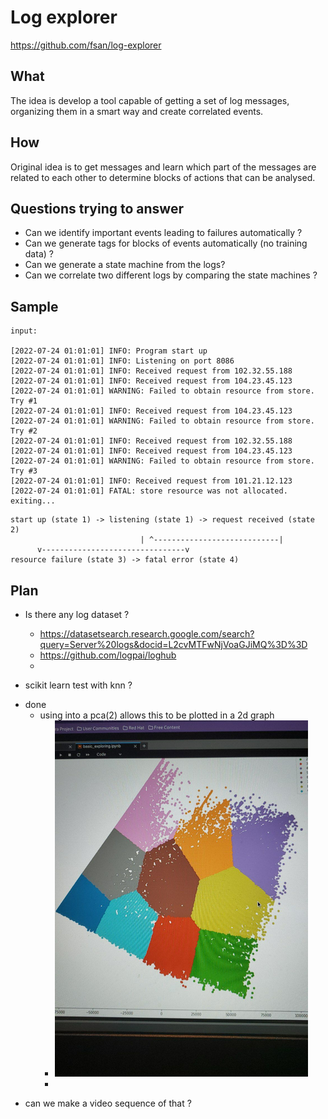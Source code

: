 #  Log explorer
https://github.com/fsan/log-explorer

## What

The idea is develop a tool capable of getting a set of log messages, organizing them in a smart way and create correlated events.

## How

Original idea is to get messages and learn which part of the messages are related to each other to determine blocks of actions that can be analysed.


## Questions trying to answer
- Can we identify important events leading to failures automatically ?
- Can we generate tags for blocks of events automatically (no training data) ?
- Can we generate a state machine from the logs?
- Can we correlate two different logs by comparing the state machines ?


## Sample
```
input:

[2022-07-24 01:01:01] INFO: Program start up
[2022-07-24 01:01:01] INFO: Listening on port 8086
[2022-07-24 01:01:01] INFO: Received request from 102.32.55.188
[2022-07-24 01:01:01] INFO: Received request from 104.23.45.123
[2022-07-24 01:01:01] WARNING: Failed to obtain resource from store. Try #1
[2022-07-24 01:01:01] INFO: Received request from 104.23.45.123
[2022-07-24 01:01:01] WARNING: Failed to obtain resource from store. Try #2
[2022-07-24 01:01:01] INFO: Received request from 102.32.55.188
[2022-07-24 01:01:01] INFO: Received request from 104.23.45.123
[2022-07-24 01:01:01] WARNING: Failed to obtain resource from store. Try #3
[2022-07-24 01:01:01] INFO: Received request from 101.21.12.123
[2022-07-24 01:01:01] FATAL: store resource was not allocated. exiting...
```

```
start up (state 1) -> listening (state 1) -> request received (state 2)
                             | ^----------------------------|
      v--------------------------------v
resource failure (state 3) -> fatal error (state 4)
```


## Plan

- Is there any log dataset ?
    - https://datasetsearch.research.google.com/search?query=Server%20logs&docid=L2cvMTFwNjVoaGJiMQ%3D%3D
    - https://github.com/logpai/loghub
    - 


- scikit learn test with knn ?
* done
    *  using  into a pca(2) allows this to be plotted in a 2d graph
        *  ![log-explorer-logs_pca2_knn-static.png](log-explorer-logs_pca2_knn-static.png)
        *


- can we make a video sequence of that ?
